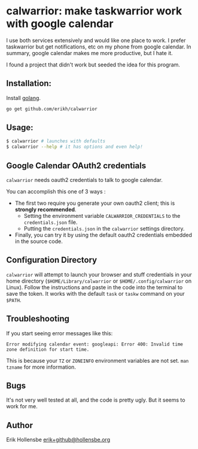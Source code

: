 # calwarrior: make taskwarrior work with google calendar

I use both services extensively and would like one place to work. I prefer
taskwarrior but get notifications, etc on my phone from google calendar. In
summary, google calendar makes me more productive, but I hate it.

I found a project that didn't work but seeded the idea for this program.

## Installation:

Install [golang](https://golang.org).

```bash
go get github.com/erikh/calwarrior
```

## Usage:

```bash
$ calwarrior # launches with defaults
$ calwarrior --help # it has options and even help!
```

## Google Calendar OAuth2 credentials

`calwarrior` needs oauth2 credentials to talk to google calendar.

You can accomplish this one of 3 ways :

- The first two require you generate your own oauth2 client; this is **strongly recommended**.
  - Setting the environment variable `CALWARRIOR_CREDENTIALS` to the `credentials.json` file.
  - Putting the `credentials.json` in the `calwarrior` settings directory.
- Finally, you can try it by using the default oauth2 credentials embedded in the source code.

## Configuration Directory

`calwarrior` will attempt to launch your browser and stuff credentials in your
home directory (`$HOME/Library/calwarrior` or `$HOME/.config/calwarrior` on
Linux). Follow the instructions and paste in the code into the terminal to save
the token. It works with the default `task` or `taskw` command on your `$PATH`.

## Troubleshooting

If you start seeing error messages like this:

```
Error modifying calendar event: googleapi: Error 400: Invalid time zone definition for start time.
```

This is because your `TZ` or `ZONEINFO` environment variables are not set. `man tzname` for more information.

## Bugs

It's not very well tested at all, and the code is pretty ugly. But it seems to
work for me.

## Author

Erik Hollensbe <erik+github@hollensbe.org>
